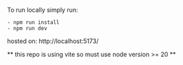 To run locally simply run:

    - npm run install
    - npm run dev

hosted on: http://localhost:5173/

** this repo is using vite so must use node version >= 20 **
